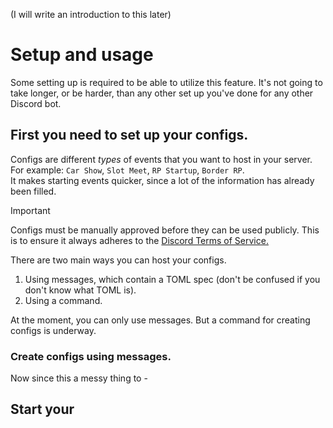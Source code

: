 (I will write an introduction to this later)

# Setup and usage
Some setting up is required to be able to utilize this feature. It's not going to take longer, or be harder, than any other set up you've done for any other Discord bot.

## First you need to set up your configs.
Configs are different *types* of events that you want to host in your server. For example: `Car Show`, `Slot Meet`, `RP Startup`, `Border RP`. \
It makes starting events quicker, since a lot of the information has already been filled.
> [!IMPORTANT]
> Configs must be manually approved before they can be used publicly. This is to ensure it always adheres to the [Discord Terms of Service.](https://discord.com/archive)

There are two main ways you can host your configs.
1. Using messages, which contain a TOML spec (don't be confused if you don't know what TOML is).
2. Using a command.

At the moment, you can only use messages. But a command for creating configs is underway.

### Create configs using messages.
Now since this a messy thing to -

## Start your

